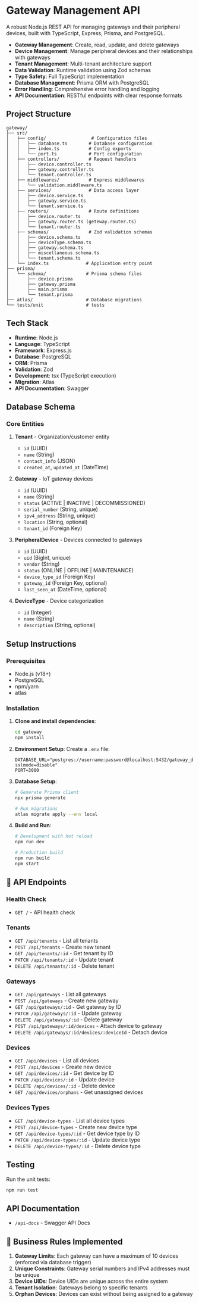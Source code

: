 # Gateway Management API

A robust Node.js REST API for managing gateways and their peripheral devices, built with TypeScript, Express, Prisma, and PostgreSQL.

- **Gateway Management**: Create, read, update, and delete gateways
- **Device Management**: Manage peripheral devices and their relationships with gateways
- **Tenant Management**: Multi-tenant architecture support
- **Data Validation**: Runtime validation using Zod schemas
- **Type Safety**: Full TypeScript implementation
- **Database Management**: Prisma ORM with PostgreSQL
- **Error Handling**: Comprehensive error handling and logging
- **API Documentation**: RESTful endpoints with clear response formats

## Project Structure

```
gateway/
├── src/
│   ├── config/                 # Configuration files
│   │   ├── database.ts        # Database configuration
│   │   ├── index.ts           # Config exports
│   │   └── port.ts            # Port configuration
│   ├── controllers/           # Request handlers
│   │   ├── device.controller.ts
│   │   ├── gateway.controller.ts
│   │   └── tenant.controller.ts
│   ├── middlewares/           # Express middlewares
│   │   └── validation.middleware.ts
│   ├── services/              # Data access layer
│   │   ├── device.service.ts
│   │   ├── gateway.service.ts
│   │   └── tenant.service.ts
│   ├── routers/               # Route definitions
│   │   ├── device.router.ts
│   │   ├── gateway.router.ts (geteway.router.ts)
│   │   └── tenant.router.ts
│   ├── schemas/               # Zod validation schemas
│   │   ├── device.schema.ts
│   │   ├── deviceType.schema.ts
│   │   ├── gateway.schema.ts
│   │   ├── miscellaneous.schema.ts
│   │   └── tenant.schema.ts
│   └── index.ts              # Application entry point
├── prisma/
│   └── schema/               # Prisma schema files
│       ├── device.prisma
│       ├── gateway.prisma
│       ├── main.prisma
│       └── tenant.prisma
├── atlas/                    # Database migrations
└── tests/unit                # tests
```

## Tech Stack

- **Runtime**: Node.js
- **Language**: TypeScript
- **Framework**: Express.js
- **Database**: PostgreSQL
- **ORM**: Prisma
- **Validation**: Zod
- **Development**: tsx (TypeScript execution)
- **Migration**: Atlas
- **API Documentation**: Swagger

## Database Schema

### Core Entities

1. **Tenant** - Organization/customer entity
   - `id` (UUID)
   - `name` (String)
   - `contact_info` (JSON)
   - `created_at`, `updated_at` (DateTime)

2. **Gateway** - IoT gateway devices
   - `id` (UUID)
   - `name` (String)
   - `status` (ACTIVE | INACTIVE | DECOMMISSIONED)
   - `serial_number` (String, unique)
   - `ipv4_address` (String, unique)
   - `location` (String, optional)
   - `tenant_id` (Foreign Key)

3. **PeripheralDevice** - Devices connected to gateways
   - `id` (UUID)
   - `uid` (BigInt, unique)
   - `vendor` (String)
   - `status` (ONLINE | OFFLINE | MAINTENANCE)
   - `device_type_id` (Foreign Key)
   - `gateway_id` (Foreign Key, optional)
   - `last_seen_at` (DateTime, optional)

4. **DeviceType** - Device categorization
   - `id` (Integer)
   - `name` (String)
   - `description` (String, optional)

## Setup Instructions

### Prerequisites
- Node.js (v18+)
- PostgreSQL
- npm/yarn
- atlas

### Installation

1. **Clone and install dependencies**:
   ```bash
   cd gateway
   npm install
   ```

2. **Environment Setup**:
   Create a `.env` file:
   ```env
   DATABASE_URL="postgres://username:password@localhost:5432/gateway_db?sslmode=disable"
   PORT=3000
   ```

3. **Database Setup**:
   ```bash
   # Generate Prisma client
   npx prisma generate
   
   # Run migrations
   atlas migrate apply --env local
   ```

4. **Build and Run**:
   ```bash
   # Development with hot reload
   npm run dev
   
   # Production build
   npm run build
   npm start
   ```

## 📡 API Endpoints

### Health Check
- `GET /` - API health check

### Tenants
- `GET /api/tenants` - List all tenants
- `POST /api/tenants` - Create new tenant
- `GET /api/tenants/:id` - Get tenant by ID
- `PATCH /api/tenants/:id` - Update tenant
- `DELETE /api/tenants/:id` - Delete tenant

### Gateways
- `GET /api/gateways` - List all gateways
- `POST /api/gateways` - Create new gateway
- `GET /api/gateways/:id` - Get gateway by ID
- `PATCH /api/gateways/:id` - Update gateway
- `DELETE /api/gateways/:id` - Delete gateway
- `POST /api/gateways/:id/devices` - Attach device to gateway
- `DELETE /api/gateways/:id/devices/:deviceId` - Detach device

### Devices
- `GET /api/devices` - List all devices
- `POST /api/devices` - Create new device
- `GET /api/devices/:id` - Get device by ID
- `PATCH /api/devices/:id` - Update device
- `DELETE /api/devices/:id` - Delete device
- `GET /api/devices/orphans` - Get unassigned devices


### Devices Types
- `GET /api/device-types` - List all device types
- `POST /api/device-types` - Create new device type
- `GET /api/device-types/:id` - Get device type by ID
- `PATCH /api/device-types/:id` - Update device type
- `DELETE /api/device-types/:id` - Delete device type


## Testing

Run the unit tests:
```bash
npm run test
```

## API Documentation

- `/api-docs` - Swagger API Docs

## 🚦 Business Rules Implemented

1. **Gateway Limits**: Each gateway can have a maximum of 10 devices (enforced via database trigger)
2. **Unique Constraints**: Gateway serial numbers and IPv4 addresses must be unique
3. **Device UIDs**: Device UIDs are unique across the entire system
4. **Tenant Isolation**: Gateways belong to specific tenants
5. **Orphan Devices**: Devices can exist without being assigned to a gateway
